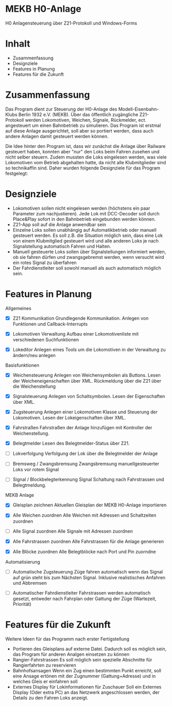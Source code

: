 # MEKB H0-Anlage
H0 Anlagensteuerung über Z21-Protokoll und Windows-Forms

# Inhalt
- Zusammenfassung
- Designziele
- Features in Planung
- Features für die Zukunft

# Zusammenfassung
Das Program dient zur Steuerung der H0-Anlage des Modell-Eisenbahn-Klubs Berlin 1932 e.V. (MEKB). 
Über das öffentlich zugängliche Z21-Protokoll werden Lokomotiven, Weichen, Signale, Rückmelder, ect. angesteuert um einen Bahnbetrieb zu simulieren. Das Program ist erstmal auf diese Anlage ausgerichtet, soll aber so portiert werden, dass auch andere Anlagen damit gesteuert werden können.

Die Idee hinter den Program ist, dass wir zunächst die Anlage über Railware gesteuert haben, konnten aber "nur" den Loks beim Fahren zusehen und nicht selber steuern. Zudem mussten die Loks eingelesen werden, was viele Lokomotiven vom Betrieb abgehalten hatte, da nicht alle Klubmitglieder sind so technikaffin sind. Daher wurden folgende Designziele für das Program festgelegt:

# Designziele
- Lokomotiven sollen nicht eingelesen werden (höchstens ein paar Parameter zum nachjustieren). Jede Lok mit DCC-Decoder soll durch Place&Play sofort in den Bahnbetrieb eingebunden werden können.
- Z21-App soll auf die Anlage anwendbar sein
- Einzelne Loks sollen unabhängig auf Automatikbetrieb oder manuell gesteuert werden. Es soll z.B. die Situation möglich sein, dass eine Lok von einem Klubmitglied gesteuert wird und alle anderen Loks je nach Signalstellung automatisch Fahren und Halten. 
- Manuell gesteuerte Loks sollen über Signalstellungen informiert werden, ob sie fahren dürfen und zwangsgebremst werden, wenn versucht wird ein rotes Signal zu überfahren
- Der Fahrdienstleiter soll sowohl manuell als auch automatisch möglich sein.

# Features in Planung
Allgemeines
- [x] Z21 Kommunikation 
Grundlegende Kommunikation. Anlegen von Funktionen und Callback-Interrupts

- [x] Lokomotiven Verwaltung
Aufbau einer Lokomotivenliste mit verschiedenen Suchfunktionen

- [x] Lokeditor
Anlegen eines Tools um die Lokomotiven in der Verwaltung zu ändern/neu anlegen

Basisfunktionen
- [x] Weichensteuerung
Anlegen von Weichensymbolen als Buttons. Lesen der Weicheneigenschaften über XML. Rückmeldung über die Z21 über die Weichenstellung 

- [x] Signalsteuerung
Anlegen von Schaltsymbolen. Lesen der Eigenschaften über XML.

- [x] Zugsteuerung
Anlegen einer Lokomotiven Klasse und Steuerung der Lokomotiven. Lesen der Lokeigenschaften über XML.

- [x] Fahrstraßen
Fahrstraßen der Anlage hinzufügen mit Kontroller der Weichenstellung. 

- [x] Belegtmelder
Lesen des Belegtmelder-Status über Z21.

- [ ] Lokverfolgung
Verfolgung der Lok über die Belegtmelder der Anlage

- [ ] Bremsweg / Zwangsbremsung
Zwangsbremsung manuellgesteuerter Loks vor rotem Signal

- [ ] Signal / Blockbelegterkennung
Signal Schaltung nach Fahrstrassen und Belegtmeldung. 

MEKB Anlage 
- [x] Gleisplan zeichnen
Aktuellen Gleisplan der MEKB H0-Anlage importieren

- [x] Alle Weichen zuordnen
Alle Weichen mit Adressen und Schaltzeiten zuordnen

- [ ] Alle Signal zuordnen
Alle Signale mit Adressen zuordnen 

- [x] Alle Fahrstrassen zuordnen
Alle Fahrstrassen für die Anlage generieren

- [x] Alle Blöcke zuordnen
Alle Belegtblöcke nach Port und Pin zuorndne


Automatisierung
- [ ] Automatische Zugsteuerung
Züge fahren automatisch wenn das Signal auf grün steht bis zum Nächsten Signal. Inklusive realistisches Anfahren und Abbremsen

- [ ] Automatischer Fahrdienstleiter
Fahrstrassen werden automatisch gesetzt, entweder nach Fahrplan oder Gattung der Züge (Wartezeit, Priorität)

# Features für die Zukunft
Weitere Ideen für das Programm nach erster Fertigstellung
- Portieren des Gleisplans auf externe Datei. 
Dadurch soll es möglich sein, das Program für anderen Analgen einsetzen zu können
- Rangier-Fahrstrassen
Es soll möglich sein spezielle Abschnitte für Rangierfahrten zu reservieren 
- Bahnhofsansagen
Wenn ein Zug einen bestimmten Punkt erreicht, soll eine Ansage ertönen mit der Zugnummer (Gattung+Adresse) und in welches Gleis er einfahren soll
- Externes Display für Lokinformationen für Zuschauer
Soll ein Externes Display (Oder extra PC) an das Netzwerk angeschlossen werden, der Details zu den Fahren Loks anzeigt.


